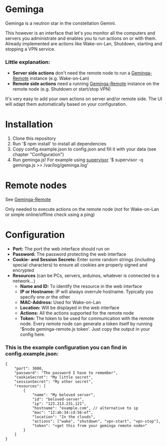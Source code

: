 Geminga
=======
Geminga is a neutron star in the constellation Gemini.

This however is an interface that let's you monitor all the computers and servers you administrate and enables you to run actions on or with them. Already implemented are actions like Wake-on-Lan, Shutdown, starting and stopping a VPN service.

### Little explanation:
- **Server side actions** don't need the remote node to run a [Geminga-Remote](https://github.com/RandomByte/Geminga-Remote) instance (e.g. Wake-on-Lan)
- **Remote side actions** need a running [Geminga-Remote](https://github.com/RandomByte/Geminga-Remote) instance on the remote node (e.g. Shutdown or start/stop VPN)

It's very easy to add your own actions on server and/or remote side. The UI will adapt them automatically based on your configuration.

# Installation
1. Clone this repository
2. Run '$ npm install' to install all dependencies
3. Copy config.example.json to config.json and fill it with your data (see chapter "Configuration")
4. Run geminga.js! For example using [supervisor](https://github.com/isaacs/node-supervisor) '$ supervisor -q geminga.js >> /var/log/geminga.log'

# Remote nodes
See [Geminga-Remote](https://github.com/RandomByte/Geminga-Remote)

Only needed to execute actions on the remote node (not for Wake-on-Lan or simple online/offline check using a ping)

# Configuration

- **Port:** The port the web interface should run on
- **Password:** The password protecting the web interface
- **Cookie- and Session Secrets:** Enter some random strings (including special characters) to ensure all cookies are properly signed and encrypted
- **Resources** (can be PCs, servers, arduinos, whatever is connected to a network...)
  - **Name and ID:** To identify the resource in the web interface
  - **IP or Hostname:** IP will always overrule hostname. Typically you specify one *or* the other
  - **MAC-Address:** Used for Wake-on-Lan
  - **Location:** Will be displayed in the web interface
  - **Actions:** All the actions supported for the remote node
  - **Token:** The token to be used for communication with the remote node. Every remote node can generate a token itself by running '$node geminga-remote.js token'. Just copy the output in your config here.

### This is the example configuration you can find in config.example.json:
```
{
    "port": 3000,
    "password": "The password I have to remember",
    "cookieSecret": "My little secret",
    "sessionSecret": "My other secret",
    "resources": [
        {
            "name": "My beloved server",
            "id": "beloved-server",
            "ip": "123.213.231.121",
            "hostname": "example.com", // alternative to ip
            "mac": "12:ab:34:cd:56:ef",
            "location": "In the clouds",
            "actions": ["wake", "shutdown", "vpn-start", "vpn-stop"],
            "token": "<get this from your geminga remote node>"
        }
    ]
}
```
